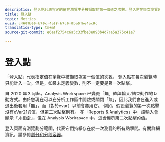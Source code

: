 ```yaml
---
description: 登入點代表指定的值在瀏覽中是被擷取的第一個值之次數。登入點在每次瀏覽時只能計入一次。但是，如果未定義變數，則不一定要是第一次點擊。
title: 登入點
topic: Metrics
uuid: c4608b66-b70c-4e98-b7c6-9be5fbe4ec9c
translation-type: tm+mt
source-git-commit: e6aaf2754c6a5c33fbe3e093b4d7ca5a375c41e7

---
```



# 登入點

「登入點」代表指定值在瀏覽中被擷取為第一個值的次數。 登入點在每次瀏覽時只能計入一次。但是，如果未定義變數，則不一定要是第一次點擊。

自 2020 年 3 月起，Analysis Workspace 已變更「無」值與輸入/結束動作的互動方式。由於您現在可以在分析工作區中開啟或關閉「無」，因此我們會在進入或退出後套用「無」，而（對於evar）以前會套用它。  例如，假設瀏覽的第一次點擊沒有eVar21的值，但第二次點擊則有。 在「Reports &amp; Analytics」中，該輸入會顯示「未指定」，但在 Analysis Workspace 中，這會顯示第二次點擊的值。

登入頁面有瀏覽劃分範圍，代表它們持續存在於一次瀏覽的所有點擊間。有關詳細資訊，請參閱[劃分和分段容器](https://marketing.adobe.com/resources/help/en_US/sc/user/c_Breakdown_and_segmentation_containers.html)。
